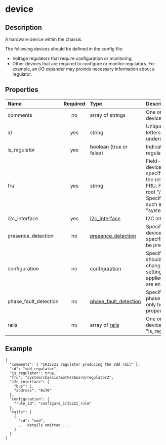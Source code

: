 # device

## Description

A hardware device within the chassis.

The following devices should be defined in the config file:

- Voltage regulators that require configuration or monitoring.
- Other devices that are required to configure or monitor regulators. For
  example, an I/O expander may provide necessary information about a regulator.

## Properties

| Name                  | Required | Type                                              | Description                                                                                                                                                                                                                                                                                                                                    |
| :-------------------- | :------: | :------------------------------------------------ | :--------------------------------------------------------------------------------------------------------------------------------------------------------------------------------------------------------------------------------------------------------------------------------------------------------------------------------------------- |
| comments              |    no    | array of strings                                  | One or more comment lines describing this device.                                                                                                                                                                                                                                                                                              |
| id                    |   yes    | string                                            | Unique ID for this device. Can only contain letters (A-Z, a-z), numbers (0-9), and underscore (\_).                                                                                                                                                                                                                                            |
| is_regulator          |   yes    | boolean (true or false)                           | Indicates whether this device is a voltage regulator (phase controller).                                                                                                                                                                                                                                                                       |
| fru                   |   yes    | string                                            | Field-Replaceable Unit (FRU) for this device. If the device itself is not a FRU, specify the FRU that contains it. Specify the relative D-Bus inventory path of the FRU. Full inventory paths begin with the root "/xyz/openbmc_project/inventory". Specify the relative path below the root, such as "system/chassis/motherboard/regulator2". |
| i2c_interface         |   yes    | [i2c_interface](i2c_interface.md)                 | I2C interface to this device.                                                                                                                                                                                                                                                                                                                  |
| presence_detection    |    no    | [presence_detection](presence_detection.md)       | Specifies how to detect whether this device is present. If this property is not specified, the device is assumed to always be present.                                                                                                                                                                                                         |
| configuration         |    no    | [configuration](configuration.md)                 | Specifies configuration changes that should be applied to this device. These changes usually override hardware default settings. The configuration changes are applied during the boot before regulators are enabled.                                                                                                                          |
| phase_fault_detection |    no    | [phase_fault_detection](phase_fault_detection.md) | Specifies how to detect and log redundant phase faults in this voltage regulator. Can only be specified if the "is_regulator" property is true.                                                                                                                                                                                                |
| rails                 |    no    | array of [rails](rail.md)                         | One or more voltage rails produced by this device. Can only be specified if the "is_regulator" property is true.                                                                                                                                                                                                                               |

## Example

```
{
  "comments": [ "IR35221 regulator producing the Vdd rail" ],
  "id": "vdd_regulator",
  "is_regulator": true,
  "fru": "system/chassis/motherboard/regulator2",
  "i2c_interface": {
    "bus": 1,
    "address": "0x70"
  },
  "configuration": {
    "rule_id": "configure_ir35221_rule"
  },
  "rails": [
    {
      "id": "vdd",
      ... details omitted ...
    }
  ]
}
```
